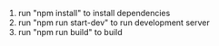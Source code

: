 1. run "npm install" to install dependencies
2. run "npm run start-dev" to run development server
3. run "npm run build" to build